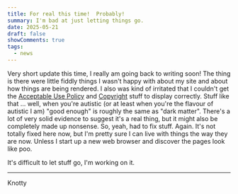 ```yaml
---
title: For real this time!  Probably!
summary: I'm bad at just letting things go.
date: 2025-05-21
draft: false
showComments: true
tags:
  - news
---
```

Very short update this time, I really am going back to writing soon!  The thing is there were little fiddly things I wasn't happy with about my site and about how things are being rendered.  I also was kind of irritated that I couldn't get the [Acceptable Use Policy](/aup/) and [Copyright](/license/) stuff to display correctly.  Stuff like that … well, when you're autistic (or at least when you're the flavour of autistic I am) "good enough" is roughly the same as "dark matter".  There's a lot of very solid evidence to suggest it's a real thing, but it might also be completely made up nonsense.  So, yeah, had to fix stuff.  Again.  It's not totally fixed here now, but I'm pretty sure I can live with things the way they are now.  Unless I start up a new web browser and discover the pages look like poo.

It's difficult to let stuff go, I'm working on it.

***
<signature>Knotty</signature>
